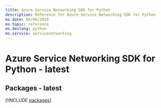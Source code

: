 ```yaml
---
title: Azure Service Networking SDK for Python
description: Reference for Azure Service Networking SDK for Python
ms.date: 04/08/2024
ms.topic: reference
ms.devlang: python
ms.service: servicenetworking
---
```

# Azure Service Networking SDK for Python - latest
## Packages - latest
[!INCLUDE [packages](service-networking-index.md)]